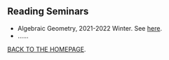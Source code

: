 ## Reading Seminars

- Algebraic Geometry, 2021-2022 Winter. See [here](https://xuruichen98.github.io/seminar/agseminar21w/52seminar2021w.html).
- ......





[BACK TO THE HOMEPAGE](https://xuruichen98.github.io/).
